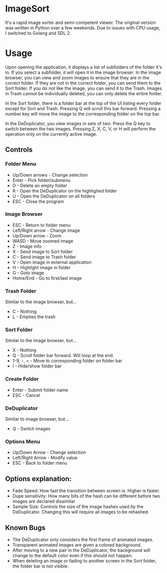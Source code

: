 # ImageSort

It's a rapid image sorter and semi-competent viewer. The original version was written in Python over a few weekends. Due to issues with CPU usage, I switched to Golang and SDL 2.

# Usage

Upon opening the application, it displays a list of subfolders of the folder it's in. If you select a subfolder, it will open it in the image browser. In the image browser, you can view and zoom images to ensure that they are in the correct folder. If they are not in the correct folder, you can send them to the Sort folder. If you do not like the image, you can send it to the Trash. Images in Trash cannot be individually deleted, you can only delete the entire folder.

In the Sort folder, there is a folder bar at the top of the UI listing every folder except for Sort and Trash. Pressing Q will scroll this bar forward. Pressing a number key will move the image to the corresponding folder on the top bar.

In the DeDuplicator, you view images in sets of two. Press the Q key to switch between the two images. Pressing Z, X, C, V, or H will perform the operation only on the currently active image.

## Controls

### Folder Menu
 - Up/Down arrows - Change selection
 - Enter - Pick folder/submenu
 - D - Delete an empty folder
 - R - Open the DeDuplicator on the highlighed folder
 - U - Open the DeDuplicator on all folders
 - ESC - Close the program

### Image Browser
 - ESC - Return to folder menu
 - Left/Right arrow - Change image
 - Up/Down arrow - Zoom
 - WASD - Move zoomed image
 - Z - Image info
 - X - Send image to Sort folder
 - C - Send image to Trash folder
 - V - Open image in external application
 - H - Highlight image in folder
 - G - Goto image
 - Home/End - Go to first/last image

### Trash Folder
Similar to the image browser, but...
 - C - Nothing
 - L - Empties the trash

### Sort Folder
Similar to the image browser, but...
 - X - Nothing
 - Q - Scroll folder bar forward. Will loop at the end.
 - 1-9, -, = - Move to corresponding folder on folder bar
 - I - Hide/show folder bar

### Create Folder
 - Enter - Submit folder name
 - ESC - Cancel

### DeDuplicator
Similar to image browser, but...
 - Q - Switch images

### Options Menu
- Up/Down Arrow - Change selection
- Left/Right Arrow - Modify value
- ESC - Back to folder menu

## Options explanation:
 - Fade Speed: How fast the transition between screen is. Higher is faster.
 - Dupe sensitivity: How many bits of the hash can be different before two images are declared dissimilar.
 - Sample Size: Controls the size of the image hashes used by the DeDuplicator. Changing this will require all images to be rehashed.

## Known Bugs
 - The DeDuplicator only considers the first frame of animated images.
 - Transparent animated images are given a colored background.
 - After moving to a new pair in the DeDuplicator, the background will change to the default color even if this should not happen.
 - When deleting an image or fading to another screen in the Sort folder, the folder bar is not visible.

